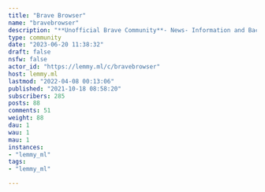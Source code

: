 ```yaml
---
title: "Brave Browser" 
name: "bravebrowser"
description: "**Unofficial Brave Community**- News- Information and Background- Tips and Tricks- Discussions and other findings.- Jokes and feedback is welcome and encouraged, same like questions but keep it on a respectful level.**Release Overview - Stable Versions***Keep in mind that the [official changelog website](https://brave.com/latest/) is often behind actual release versions, the website is maintained by marketing people.  Also note that not every single change/issue is mentioned in the release notes, because lots of changes are done in the background e.g. filter-list changes etc.*- Android - [1.37.111](https://lemmy.ml/post/218214)- Desktop - [1.37.111](https://lemmy.ml/post/218217)- iOS - [1.37.1](https://lemmy.ml/post/221823)---\t::: spoiler Community Rules- Be **civil**.- Do not **troll**.- Stay **on topic**.- **No hate** allowed.- **No [witch-hunt](https://en.wikipedia.org/wiki/Witch-hunt)** allowed.- **Reviews** are **allowed**.- **People are freely allowed to ask questions** and express their concerns on a civil manner. **Make sure if its unrelated to the topic to create a separate thread** do not hijack existent threads.- **Accept other people opinions**.- No *fanboyism* tolerated, not for nor against Brave Browser or the Dev Team.- No bias, **take news and given Info - as is -** and do not wrongly interpret something more into it.- **No affiliate or promotion** from external marketing people are allowed in here, if you are such a person contact a Mod first.:::---\t**Useful Resources**- [Brave Transparency](https://brave.com/transparency/)- [Brave Release Schedule](https://github.com/brave/brave-browser/wiki/Brave-Release-Schedule)- [Brave Browser hardening](https://chef-koch.bearblog.dev/brave-browser-hardening-by-chef-koch)-  [List of Chromium features Brave removes or disables](https://github.com/brave/brave-browser/wiki/Deviations-from-Chromium-(features-we-disable-or-remove))- [Official Brave QA Test Pages](https://dev-pages.brave.software/index.html)- [Careers at Brave](https://brave.com/careers/)- [Omaha](https://github.com/brave/omaha) - Braves internal updater::: spoiler Copyright and Credit- Logos and design as well as trademarks are respected. Credit for Logos goes to the actual authors and copyright owners. - Brave has the rights on their own logos and banners, please DM or send me an eMail if you have a problem regarding copyright and I will happily address all concerns.- [I do not tolerate username squatting](https://www.klemchuk.com/username-squatting#:~:text=Impersonation%20or%20username%20squatting%20refers,with%20a%20bad%20faith%20intent.).:::"
type: community
date: "2023-06-20 11:38:32"
draft: false
nsfw: false
actor_id: "https://lemmy.ml/c/bravebrowser"
host: lemmy.ml
lastmod: "2022-04-08 00:13:06"
published: "2021-10-18 08:58:20"
subscribers: 285
posts: 88
comments: 51
weight: 88
dau: 1
wau: 1
mau: 1
instances:
- "lemmy_ml"
tags: 
- "lemmy_ml"

---
```


